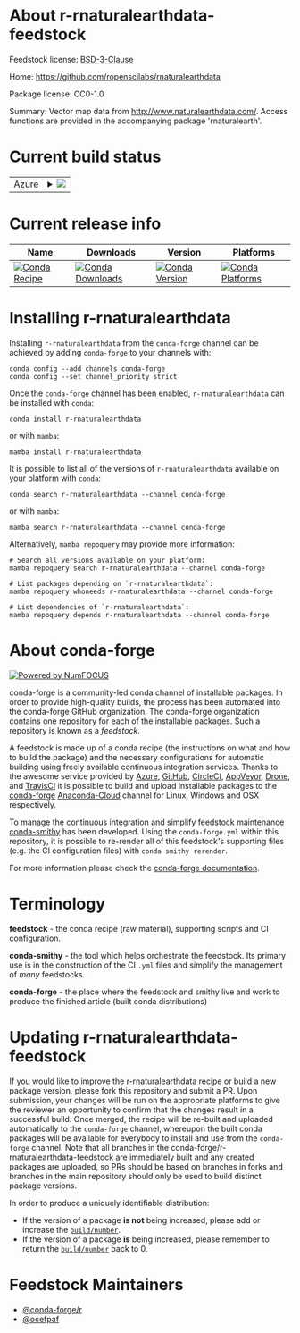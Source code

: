 About r-rnaturalearthdata-feedstock
===================================

Feedstock license: [BSD-3-Clause](https://github.com/conda-forge/r-rnaturalearthdata-feedstock/blob/main/LICENSE.txt)

Home: https://github.com/ropenscilabs/rnaturalearthdata

Package license: CC0-1.0

Summary: Vector map data from <http://www.naturalearthdata.com/>. Access functions are provided in the accompanying package 'rnaturalearth'.

Current build status
====================


<table>
    
  <tr>
    <td>Azure</td>
    <td>
      <details>
        <summary>
          <a href="https://dev.azure.com/conda-forge/feedstock-builds/_build/latest?definitionId=10425&branchName=main">
            <img src="https://dev.azure.com/conda-forge/feedstock-builds/_apis/build/status/r-rnaturalearthdata-feedstock?branchName=main">
          </a>
        </summary>
        <table>
          <thead><tr><th>Variant</th><th>Status</th></tr></thead>
          <tbody><tr>
              <td>linux_64_r_base4.2</td>
              <td>
                <a href="https://dev.azure.com/conda-forge/feedstock-builds/_build/latest?definitionId=10425&branchName=main">
                  <img src="https://dev.azure.com/conda-forge/feedstock-builds/_apis/build/status/r-rnaturalearthdata-feedstock?branchName=main&jobName=linux&configuration=linux%20linux_64_r_base4.2" alt="variant">
                </a>
              </td>
            </tr><tr>
              <td>linux_64_r_base4.3</td>
              <td>
                <a href="https://dev.azure.com/conda-forge/feedstock-builds/_build/latest?definitionId=10425&branchName=main">
                  <img src="https://dev.azure.com/conda-forge/feedstock-builds/_apis/build/status/r-rnaturalearthdata-feedstock?branchName=main&jobName=linux&configuration=linux%20linux_64_r_base4.3" alt="variant">
                </a>
              </td>
            </tr><tr>
              <td>osx_64_r_base4.2</td>
              <td>
                <a href="https://dev.azure.com/conda-forge/feedstock-builds/_build/latest?definitionId=10425&branchName=main">
                  <img src="https://dev.azure.com/conda-forge/feedstock-builds/_apis/build/status/r-rnaturalearthdata-feedstock?branchName=main&jobName=osx&configuration=osx%20osx_64_r_base4.2" alt="variant">
                </a>
              </td>
            </tr><tr>
              <td>osx_64_r_base4.3</td>
              <td>
                <a href="https://dev.azure.com/conda-forge/feedstock-builds/_build/latest?definitionId=10425&branchName=main">
                  <img src="https://dev.azure.com/conda-forge/feedstock-builds/_apis/build/status/r-rnaturalearthdata-feedstock?branchName=main&jobName=osx&configuration=osx%20osx_64_r_base4.3" alt="variant">
                </a>
              </td>
            </tr><tr>
              <td>win_64</td>
              <td>
                <a href="https://dev.azure.com/conda-forge/feedstock-builds/_build/latest?definitionId=10425&branchName=main">
                  <img src="https://dev.azure.com/conda-forge/feedstock-builds/_apis/build/status/r-rnaturalearthdata-feedstock?branchName=main&jobName=win&configuration=win%20win_64_" alt="variant">
                </a>
              </td>
            </tr>
          </tbody>
        </table>
      </details>
    </td>
  </tr>
</table>

Current release info
====================

| Name | Downloads | Version | Platforms |
| --- | --- | --- | --- |
| [![Conda Recipe](https://img.shields.io/badge/recipe-r--rnaturalearthdata-green.svg)](https://anaconda.org/conda-forge/r-rnaturalearthdata) | [![Conda Downloads](https://img.shields.io/conda/dn/conda-forge/r-rnaturalearthdata.svg)](https://anaconda.org/conda-forge/r-rnaturalearthdata) | [![Conda Version](https://img.shields.io/conda/vn/conda-forge/r-rnaturalearthdata.svg)](https://anaconda.org/conda-forge/r-rnaturalearthdata) | [![Conda Platforms](https://img.shields.io/conda/pn/conda-forge/r-rnaturalearthdata.svg)](https://anaconda.org/conda-forge/r-rnaturalearthdata) |

Installing r-rnaturalearthdata
==============================

Installing `r-rnaturalearthdata` from the `conda-forge` channel can be achieved by adding `conda-forge` to your channels with:

```
conda config --add channels conda-forge
conda config --set channel_priority strict
```

Once the `conda-forge` channel has been enabled, `r-rnaturalearthdata` can be installed with `conda`:

```
conda install r-rnaturalearthdata
```

or with `mamba`:

```
mamba install r-rnaturalearthdata
```

It is possible to list all of the versions of `r-rnaturalearthdata` available on your platform with `conda`:

```
conda search r-rnaturalearthdata --channel conda-forge
```

or with `mamba`:

```
mamba search r-rnaturalearthdata --channel conda-forge
```

Alternatively, `mamba repoquery` may provide more information:

```
# Search all versions available on your platform:
mamba repoquery search r-rnaturalearthdata --channel conda-forge

# List packages depending on `r-rnaturalearthdata`:
mamba repoquery whoneeds r-rnaturalearthdata --channel conda-forge

# List dependencies of `r-rnaturalearthdata`:
mamba repoquery depends r-rnaturalearthdata --channel conda-forge
```


About conda-forge
=================

[![Powered by
NumFOCUS](https://img.shields.io/badge/powered%20by-NumFOCUS-orange.svg?style=flat&colorA=E1523D&colorB=007D8A)](https://numfocus.org)

conda-forge is a community-led conda channel of installable packages.
In order to provide high-quality builds, the process has been automated into the
conda-forge GitHub organization. The conda-forge organization contains one repository
for each of the installable packages. Such a repository is known as a *feedstock*.

A feedstock is made up of a conda recipe (the instructions on what and how to build
the package) and the necessary configurations for automatic building using freely
available continuous integration services. Thanks to the awesome service provided by
[Azure](https://azure.microsoft.com/en-us/services/devops/), [GitHub](https://github.com/),
[CircleCI](https://circleci.com/), [AppVeyor](https://www.appveyor.com/),
[Drone](https://cloud.drone.io/welcome), and [TravisCI](https://travis-ci.com/)
it is possible to build and upload installable packages to the
[conda-forge](https://anaconda.org/conda-forge) [Anaconda-Cloud](https://anaconda.org/)
channel for Linux, Windows and OSX respectively.

To manage the continuous integration and simplify feedstock maintenance
[conda-smithy](https://github.com/conda-forge/conda-smithy) has been developed.
Using the ``conda-forge.yml`` within this repository, it is possible to re-render all of
this feedstock's supporting files (e.g. the CI configuration files) with ``conda smithy rerender``.

For more information please check the [conda-forge documentation](https://conda-forge.org/docs/).

Terminology
===========

**feedstock** - the conda recipe (raw material), supporting scripts and CI configuration.

**conda-smithy** - the tool which helps orchestrate the feedstock.
                   Its primary use is in the construction of the CI ``.yml`` files
                   and simplify the management of *many* feedstocks.

**conda-forge** - the place where the feedstock and smithy live and work to
                  produce the finished article (built conda distributions)


Updating r-rnaturalearthdata-feedstock
======================================

If you would like to improve the r-rnaturalearthdata recipe or build a new
package version, please fork this repository and submit a PR. Upon submission,
your changes will be run on the appropriate platforms to give the reviewer an
opportunity to confirm that the changes result in a successful build. Once
merged, the recipe will be re-built and uploaded automatically to the
`conda-forge` channel, whereupon the built conda packages will be available for
everybody to install and use from the `conda-forge` channel.
Note that all branches in the conda-forge/r-rnaturalearthdata-feedstock are
immediately built and any created packages are uploaded, so PRs should be based
on branches in forks and branches in the main repository should only be used to
build distinct package versions.

In order to produce a uniquely identifiable distribution:
 * If the version of a package **is not** being increased, please add or increase
   the [``build/number``](https://docs.conda.io/projects/conda-build/en/latest/resources/define-metadata.html#build-number-and-string).
 * If the version of a package **is** being increased, please remember to return
   the [``build/number``](https://docs.conda.io/projects/conda-build/en/latest/resources/define-metadata.html#build-number-and-string)
   back to 0.

Feedstock Maintainers
=====================

* [@conda-forge/r](https://github.com/conda-forge/r/)
* [@ocefpaf](https://github.com/ocefpaf/)

